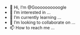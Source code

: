 - 👋 Hi, I’m @Goooooooooogle
- 👀 I’m interested in ...
- 🌱 I’m currently learning ...
- 💞️ I’m looking to collaborate on ...
- 📫 How to reach me ...

<!---
Goooooooooogle/Goooooooooogle is a ✨ special ✨ repository because its `README.md` (this file) appears on your GitHub profile.
You can click the Preview link to take a look at your changes.
--->
